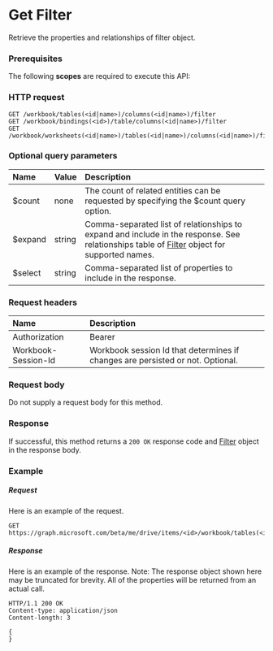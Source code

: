 # Get Filter

Retrieve the properties and relationships of filter object.
### Prerequisites
The following **scopes** are required to execute this API: 
### HTTP request
<!-- { "blockType": "ignored" } -->
```http
GET /workbook/tables(<id|name>)/columns(<id|name>)/filter
GET /workbook/bindings(<id>)/table/columns(<id|name>)/filter
GET /workbook/worksheets(<id|name>)/tables(<id|name>)/columns(<id|name>)/filter
```
### Optional query parameters
|Name|Value|Description|
|:---------------|:--------|:-------|
|$count|none|The count of related entities can be requested by specifying the $count query option.|
|$expand|string|Comma-separated list of relationships to expand and include in the response. See relationships table of [Filter](../resources/filter.md) object for supported names. |
|$select|string|Comma-separated list of properties to include in the response.|

### Request headers
| Name      |Description|
|:----------|:----------|
| Authorization  | Bearer <code>|
| Workbook-Session-Id  | Workbook session Id that determines if changes are persisted or not. Optional.|

### Request body
Do not supply a request body for this method.
### Response
If successful, this method returns a `200 OK` response code and [Filter](../resources/filter.md) object in the response body.
### Example
##### Request
Here is an example of the request.
<!-- {
  "blockType": "request",
  "name": "get_filter"
}-->
```http
GET https://graph.microsoft.com/beta/me/drive/items/<id>/workbook/tables(<id|name>)/columns(<id|name>)/filter
```
##### Response
Here is an example of the response. Note: The response object shown here may be truncated for brevity. All of the properties will be returned from an actual call.
<!-- {
  "blockType": "response",
  "truncated": true,
  "@odata.type": "microsoft.graph.filter"
} -->
```http
HTTP/1.1 200 OK
Content-type: application/json
Content-length: 3

{
}
```

<!-- uuid: 8fcb5dbc-d5aa-4681-8e31-b001d5168d79
2015-10-25 14:57:30 UTC -->
<!-- {
  "type": "#page.annotation",
  "description": "Get Filter",
  "keywords": "",
  "section": "documentation",
  "tocPath": ""
}-->